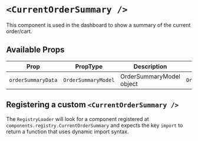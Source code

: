 # `<CurrentOrderSummary />`

This component is used in the dashboard to show a summary of the current order/cart.

## Available Props

| Prop               | PropType            | Description              | Default             |
| ------------------ | ------------------- | ------------------------ | ------------------- |
| `orderSummaryData` | `OrderSummaryModel` | OrderSummaryModel object | `OrderSummaryModel` |

## Registering a custom `<CurrentOrderSummary />`

The `RegistryLoader` will look for a component registered at `components.registry.CurrentOrderSummary` and expects the key `import` to return a function that uses dynamic import syntax.
